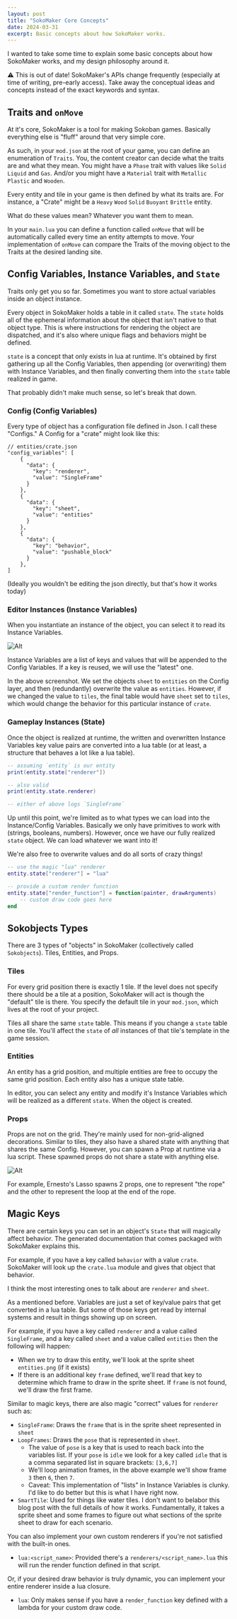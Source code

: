 ```yaml
---
layout: post
title: "SokoMaker Core Concepts"
date: 2024-03-31
excerpt: Basic concepts about how SokoMaker works.
---
```


I wanted to take some time to explain some basic concepts about how SokoMaker works, and my design philosophy around it.

:warning: This is out of date! SokoMaker's APIs change frequently (especially at time of writing, pre-early access). Take away the conceptual ideas and concepts instead of the exact keywords and syntax.

## Traits and `onMove`

At it's core, SokoMaker is a tool for making Sokoban games. Basically everything else is "fluff" around that very simple core.

As such, in your `mod.json` at the root of your game, you can define an enumeration of `Traits`. You, the content creator can decide what the traits are and what they mean. You might have a `Phase` trait with values like `Solid` `Liquid` and `Gas`. And/or you might have a `Material` trait with `Metallic` `Plastic` and `Wooden`.

Every entity and tile in your game is then defined by what its traits are. For instance, a "Crate" might be a `Heavy` `Wood` `Solid` `Buoyant` `Brittle` entity.

What do these values mean? Whatever you want them to mean.

In your `main.lua` you can define a function called `onMove` that will be automatically called every time an entity attempts to move. Your implementation of `onMove` can compare the Traits of the moving object to the Traits at the desired landing site.

## Config Variables, Instance Variables, and `State`

Traits only get you so far. Sometimes you want to store actual variables inside an object instance.

Every object in SokoMaker holds a table in it called `state`. The `state` holds all of the ephemeral information about the object that isn't native to that object type. This is where instructions for rendering the object are dispatched, and it's also where unique flags and behaviors might be defined.

`state` is a concept that only exists in lua at runtime. It's obtained by first gathering up all the Config Variables, then appending (or overwriting) them with Instance Variables, and then finally converting them into the `state` table realized in game.

That probably didn't make much sense, so let's break that down.

### Config (Config Variables)
Every type of object has a configuration file defined in Json. I call these "Configs." A Config for a "crate" might look like this:

```jsonc
// entities/crate.json
"config_variables": [
    {
      "data": {
        "key": "renderer",
        "value": "SingleFrame"
      }
    },
    {
      "data": {
        "key": "sheet",
        "value": "entities"
      }
    },
    {
      "data": {
        "key": "behavior",
        "value": "pushable_block"
      }
    },
]
```

(Ideally you wouldn't be editing the json directly, but that's how it works today)

### Editor Instances (Instance Variables)

When you instantiate an instance of the object, you can select it to read its Instance Variables.

![Alt](/assets/images/sokomaker.instance-variables.png "A screenshot from the SokoMaker editor where we see a crate with an orange box around it. To the left sidebar is a list of keys and values, renderer SingleFrame, sheet entities, and behavior pushable_block")

Instance Variables are a list of keys and values that will be appended to the Config Variables. If a key is reused, we will use the "latest" one.

In the above screenshot. We set the objects `sheet` to `entities` on the Config layer, and then (redundantly) overwrite the value as `entities`. However, if we changed the value to `tiles`, the final table would have `sheet` set to `tiles`, which would change the behavior for this particular instance of `crate`.

### Gameplay Instances (State)

Once the object is realized at runtime, the written and overwritten Instance Variables key value pairs are converted into a lua table (or at least, a structure that behaves a lot like a lua table).

```lua
-- assuming `entity` is our entity
print(entity.state["renderer"])

-- also valid
print(entity.state.renderer)

-- either of above logs `SingleFrame`
```

Up until this point, we're limited as to what types we can load into the Instance/Config Variables. Basically we only have primitives to work with (strings, booleans, numbers). However, once we have our fully realized `state` object. We can load whatever we want into it!

We're also free to overwrite values and do all sorts of crazy things!

```lua
-- use the magic "lua" renderer
entity.state["renderer"] = "lua"

-- provide a custom render function
entity.state["render_function"] = function(painter, drawArguments)
    -- custom draw code goes here
end
```

## Sokobjects Types
There are 3 types of "objects" in SokoMaker (collectively called `Sokobjects`). Tiles, Entities, and Props.

### Tiles
For every grid position there is exactly 1 tile. If the level does not specify there should be a tile at a position, SokoMaker will act is though the "default" tile is there. You specify the default tile in your `mod.json`, which lives at the root of your project.

Tiles all share the same `state` table. This means if you change a `state` table in one tile. You'll affect the `state` of _all_ instances of that tile's template in the game session.

### Entities
An entity has a grid position, and multiple entities are free to occupy the same grid position. Each entity also has a unique state table.

In editor, you can select any entity and modify it's Instance Variables which will be realized as a different `state`. When the object is created.

### Props
Props are not on the grid. They're mainly used for non-grid-aligned decorations. Similar to tiles, they also have a shared state with anything that shares the same Config. However, you can spawn a Prop at runtime via a lua script. These spawned props do not share a state with anything else.

![Alt](/assets/images/sokomaker.ernesto-whip.png "A screenshot of a SokoMaker level in play mode, the player character,is using his Lasso to hook onto a glass bottle. There is a brown line connecting his hand to the lasso, with a black outline around it.")

For example, Ernesto's Lasso spawns 2 props, one to represent "the rope" and the other to represent the loop at the end of the rope.

## Magic Keys

There are certain keys you can set in an object's `State` that will magically affect behavior. The generated documentation that comes packaged with SokoMaker explains this.

For example, if you have a key called `behavior` with a value `crate`. SokoMaker will look up the `crate.lua` module and gives that object that behavior.

I think the most interesting ones to talk about are `renderer` and `sheet`.

As a mentioned before. Variables are just a set of key/value pairs that get converted in a lua table. But some of those keys get read by internal systems and result in things showing up on screen.

For example, if you have a key called `renderer` and a value called `SingleFrame`, and a key called `sheet` and a value called `entities` then the following will happen:

- When we try to draw this entity, we'll look at the sprite sheet `entities.png` (if it exists)
- If there is an additional key `frame` defined, we'll read that key to determine which frame to draw in the sprite sheet. If `frame` is not found, we'll draw the first frame.

Similar to magic keys, there are also magic "correct" values for `renderer` such as:

- `SingleFrame`: Draws the `frame` that is in the sprite sheet represented in `sheet`
- `LoopFrames`: Draws the `pose` that is represented in `sheet`.
    - The value of `pose` is a key that is used to reach back into the variables list. If your `pose` is `idle` we look for a key called `idle` that is a comma separated list in square brackets: `[3,6,7]`
    - We'll loop animation frames, in the above example we'll show frame `3` then `6`, then `7`.
    - Caveat: This implementation of "lists" in Instance Variables is clunky. I'd like to do better but this is what I have right now.
- `SmartTile`: Used for things like water tiles. I don't want to belabor this blog post with the full details of how it works. Fundamentally, it takes a sprite sheet and some frames to figure out what sections of the sprite sheet to draw for each scenario.

You can also implement your own custom renderers if you're not satisfied with the built-in ones.

- `lua:<script_name>`: Provided there's a `renderers/<script_name>.lua` this will run the render function defined in that script.

Or, if your desired draw behavior is truly dynamic, you can implement your entire renderer inside a lua closure.

- `lua`: Only makes sense if you have a `render_function` key defined with a lambda for your custom draw code.